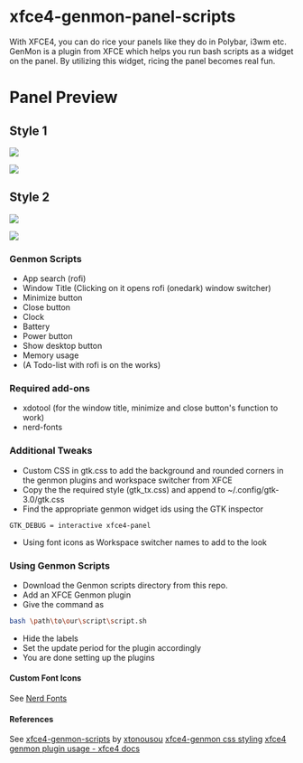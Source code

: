 # xfce4-genmon-panel-scripts

With XFCE4, you can do rice your panels like they do in Polybar, i3wm etc. GenMon is a plugin from XFCE which helps you run bash scripts as a widget on the panel. By utilizing this widget, ricing the panel becomes real fun.

# Panel Preview

## Style 1

![](https://github.com/levimake/xfce4-genmon-panel-scripts/blob/main/screenshots/style1/panel1-a.png)

![](https://github.com/levimake/xfce4-genmon-panel-scripts/blob/main/screenshots/style1/panel1-b.png)

## Style 2

![](https://github.com/levimake/xfce4-genmon-panel-scripts/blob/main/screenshots/style2/panel2.jpg)

![](https://github.com/levimake/xfce4-genmon-panel-scripts/blob/main/screenshots/style2/panel2-1.png)

### Genmon Scripts

- App search (rofi)
- Window Title (Clicking on it opens rofi (onedark) window switcher)
- Minimize button
- Close button
- Clock
- Battery 
- Power button
- Show desktop button
- Memory usage
- (A Todo-list with rofi is on the works)

### Required add-ons

- xdotool (for the window title, minimize and close button's function to work)
- nerd-fonts

### Additional Tweaks

- Custom CSS in gtk.css to add the background and rounded corners in the genmon plugins and workspace switcher from XFCE
- Copy the the required style (gtk_tx.css) and append to ~/.config/gtk-3.0/gtk.css
- Find the appropriate genmon widget ids using the GTK inspector
```
GTK_DEBUG = interactive xfce4-panel
```
- Using font icons as Workspace switcher names to add to the look

### Using Genmon Scripts

 - Download the Genmon scripts directory from this repo.
 - Add an XFCE Genmon plugin
 - Give the command as
 ```sh
 bash \path\to\our\script\script.sh
 ```
  - Hide the labels
  - Set the update period for the plugin accordingly
  - You are done setting up the plugins
  
 #### Custom Font Icons
 See [Nerd Fonts](https://www.nerdfonts.com/cheat-sheet)
 
 #### References
 See [xfce4-genmon-scripts](https://github.com/xtonousou/xfce4-genmon-scripts) by [xtonousou](https://github.com/xtonousou)
 [xfce4-genmon css styling](https://git.xfce.org/panel-plugins/xfce4-genmon-plugin/tree/CSS%20Styling.txt)
 [xfce4 genmon plugin usage - xfce4 docs](https://docs.xfce.org/panel-plugins/xfce4-genmon-plugin/start#usage)
